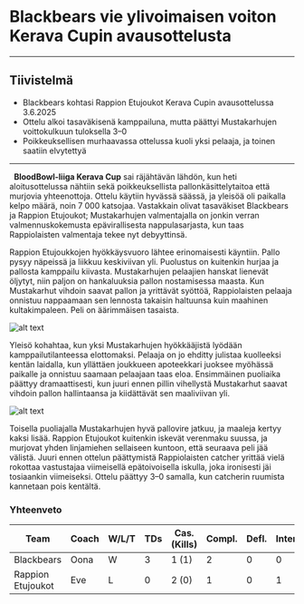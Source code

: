 # Blackbears vie ylivoimaisen voiton Kerava Cupin avausottelusta
---
## Tiivistelmä

- Blackbears kohtasi Rappion Etujoukot Kerava Cupin avausottelussa 3.6.2025
- Ottelu alkoi tasaväkisenä kamppailuna, mutta päättyi Mustakarhujen voittokulkuun tuloksella 3–0
- Poikkeuksellisen murhaavassa ottelussa kuoli yksi pelaaja, ja toinen saatiin elvytettyä
---
&nbsp;
**BloodBowl-liiga Kerava Cup** sai räjähtävän lähdön, kun heti aloitusottelussa nähtiin sekä poikkeuksellista pallonkäsittelytaitoa että murjovia yhteenottoja. Ottelu käytiin hyvässä säässä, ja yleisöä oli paikalla kelpo määrä, noin 7 000 katsojaa. Vastakkain olivat tasaväkiset Blackbears ja Rappion Etujoukot; Mustakarhujen valmentajalla on jonkin verran valmennuskokemusta epävirallisesta nappulasarjasta, kun taas Rappiolaisten valmentaja tekee nyt debyyttinsä.

Rappion Etujoukkojen hyökkäysvuoro lähtee erinomaisesti käyntiin. Pallo pysyy näpeissä ja liikkuu keskiviivan yli. Puolustus on kuitenkin hurjaa ja pallosta kamppailu kiivasta. Mustakarhujen pelaajien hanskat lienevät öljytyt, niin paljon on hankaluuksia pallon nostamisessa maasta. Kun Mustakarhut vihdoin saavat pallon ja yrittävät syöttöä, Rappiolaisten pelaaja onnistuu nappaamaan sen lennosta takaisin haltuunsa kuin maahinen kultakimpaleen. Peli on äärimmäisen tasaista.

![alt text](/siteTexts/blogEntries/2/image.jpeg)

Yleisö kohahtaa, kun yksi Mustakarhujen hyökkääjistä lyödään kamppailutilanteessa elottomaksi. Pelaaja on jo ehditty julistaa kuolleeksi kentän laidalla, kun yllättäen joukkueen apoteekkari juoksee myöhässä paikalle ja onnistuu saamaan pelaajaan taas eloa. Ensimmäinen puoliaika päättyy dramaattisesti, kun juuri ennen pillin vihellystä Mustakarhut saavat vihdoin pallon hallintaansa ja kiidättävät sen maaliviivan yli.

![alt text](/siteTexts/blogEntries/2/image-1.jpeg)

Toisella puoliajalla Mustakarhujen hyvä pallovire jatkuu, ja maaleja kertyy kaksi lisää. Rappion Etujoukot kuitenkin iskevät verenmaku suussa, ja murjovat yhden linjamiehen sellaiseen kuntoon, että seuraava peli jää välistä. Juuri ennen ottelun päättymistä Rappiolaisten catcher yrittää vielä rokottaa vastustajaa viimeisellä epätoivoisella iskulla, joka ironisesti jäi tosiaankin viimeiseksi. Ottelu päättyy 3–0 samalla, kun catcherin ruumista kannetaan pois kentältä.

### Yhteenveto
|Team|Coach|W/L/T|TDs|Cas. (Kills)|Compl.|Defl.|Interc.|League Points|
|----|-----|-----|---|----|------|-----|-------|-------------|
|Blackbears|Oona|W|3|1 (1)|2|0|0|4|
|Rappion Etujoukot|Eve|L|0|2 (0)|1|0|1|0|
